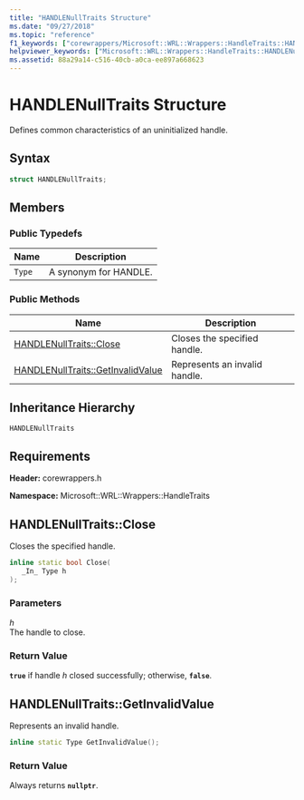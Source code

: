 ```yaml
---
title: "HANDLENullTraits Structure"
ms.date: "09/27/2018"
ms.topic: "reference"
f1_keywords: ["corewrappers/Microsoft::WRL::Wrappers::HandleTraits::HANDLENullTraits", "corewrappers/Microsoft::WRL::Wrappers::HandleTraits::HANDLENullTraits::Close", "corewrappers/Microsoft::WRL::Wrappers::HandleTraits::HANDLENullTraits::GetInvalidValue"]
helpviewer_keywords: ["Microsoft::WRL::Wrappers::HandleTraits::HANDLENullTraits structure", "Microsoft::WRL::Wrappers::HandleTraits::HANDLENullTraits::Close method", "Microsoft::WRL::Wrappers::HandleTraits::HANDLENullTraits::GetInvalidValue method"]
ms.assetid: 88a29a14-c516-40cb-a0ca-ee897a668623
---
```

# HANDLENullTraits Structure

Defines common characteristics of an uninitialized handle.

## Syntax

```cpp
struct HANDLENullTraits;
```

## Members

### Public Typedefs

Name   | Description
------ | ---------------------
`Type` | A synonym for HANDLE.

### Public Methods

Name                                                  | Description
----------------------------------------------------- | -----------------------------
[HANDLENullTraits::Close](#close)                     | Closes the specified handle.
[HANDLENullTraits::GetInvalidValue](#getinvalidvalue) | Represents an invalid handle.

## Inheritance Hierarchy

`HANDLENullTraits`

## Requirements

**Header:** corewrappers.h

**Namespace:** Microsoft::WRL::Wrappers::HandleTraits

## <a name="close"></a> HANDLENullTraits::Close

Closes the specified handle.

```cpp
inline static bool Close(
   _In_ Type h
);
```

### Parameters

*h*<br/>
The handle to close.

### Return Value

**`true`** if handle *h* closed successfully; otherwise, **`false`**.

## <a name="getinvalidvalue"></a> HANDLENullTraits::GetInvalidValue

Represents an invalid handle.

```cpp
inline static Type GetInvalidValue();
```

### Return Value

Always returns **`nullptr`**.
